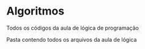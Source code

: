 # Algoritmos
Todos os códigos da aula de lógica de programação

Pasta contendo todos os arquivos da aula de lógica
